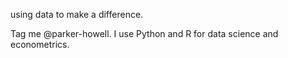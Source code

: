 using data to make a difference. 

Tag me @parker-howell. I use Python and R for data science and econometrics.



